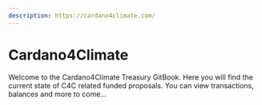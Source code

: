 ```yaml
---
description: https://cardano4climate.com/
---
```


# Cardano4Climate

Welcome to the Cardano4Climate Treasury GitBook. Here you will find the current state of C4C related funded proposals. You can view transactions, balances and more to come...





